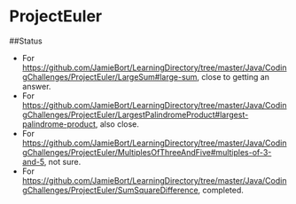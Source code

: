 # ProjectEuler

##Status
* For https://github.com/JamieBort/LearningDirectory/tree/master/Java/CodingChallenges/ProjectEuler/LargeSum#large-sum, close to getting an answer.
* For https://github.com/JamieBort/LearningDirectory/tree/master/Java/CodingChallenges/ProjectEuler/LargestPalindromeProduct#largest-palindrome-product, also close.
* For https://github.com/JamieBort/LearningDirectory/tree/master/Java/CodingChallenges/ProjectEuler/MultiplesOfThreeAndFive#multiples-of-3-and-5, not sure.
* For https://github.com/JamieBort/LearningDirectory/tree/master/Java/CodingChallenges/ProjectEuler/SumSquareDifference, completed.